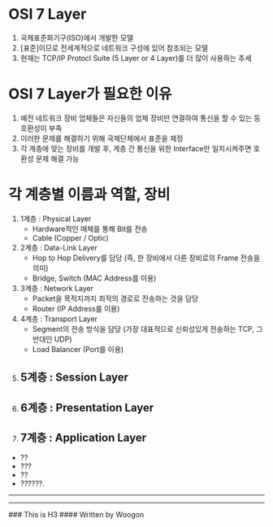 ﻿# OSI 7 Layer
1. 국제표준화기구(ISO)에서 개발한 모델
2. [표준]이므로 전세계적으로 네트워크 구성에 있어 참조되는 모델
3. 현재는 TCP/IP Protocl Suite (5 Layer or 4 Layer)를 더 많이 사용하는 추세
# OSI 7 Layer가 필요한 이유
1. 예전 네트워크 장비 업체들은 자신들의 업체 장비만 연결하여 통신을 할 수 있는 등 호환성이 부족
2. 이러한 문제를 해결하기 위해 국제단체에서 표준을 제정
3. 각 계층에 맞는 장비를 개발 후, 계층 간 통신을 위한 Interface만 일치시켜주면 호환성 문제 해결 가능
# 각 계층별 이름과 역할, 장비
1. 1계층 : Physical Layer
	- Hardware적인 매체를 통해 Bit를 전송
	- Cable (Copper / Optic)
2. 2계층 : Data-Link Layer
	- Hop to Hop Delivery를 담당 (즉, 한 장비에서 다른 장비로의 Frame 전송을 의미)
	- Bridge, Switch (MAC Address를 이용)
3. 3계층 : Network Layer
	- Packet을 목적지까지 최적의 경로로 전송하는 것을 담당
	- Router (IP Address를 이용)
4. 4계층 : Transport Layer
	- Segment의 전송 방식을 담당 (가장 대표적으로 신뢰성있게 전송하는 TCP, 그 반대인 UDP)
	- Load Balancer (Port를 이용)
5. 5계층 : Session Layer
	- 
6. 6계층 : Presentation Layer
	-
7. 7계층 : Application Layer
	-  
* ??
* ???
* ??
* ??????.
<hr/>
<hr/>
### This is H3
#### Written by Woogon